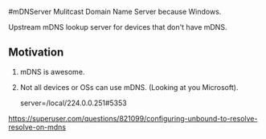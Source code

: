 #mDNServer
Mulitcast Domain Name Server because Windows.

Upstream mDNS lookup server for devices that don't have mDNS.

## Motivation

1. mDNS is awesome.
1. Not all devices or OSs can use mDNS. (Looking at you Microsoft).

    server=/local/224.0.0.251#5353





https://superuser.com/questions/821099/configuring-unbound-to-resolve-resolve-on-mdns